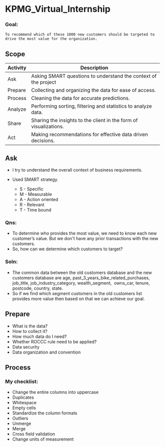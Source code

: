 # KPMG_Virtual_Internship
### Goal:
	To recommend which of these 1000 new customers should be targeted to drive the most value for the organization.
## Scope
| **Activity** | **Description** |
| -------- | ----------- |
| Ask	   | Asking SMART questions to understand the context of the project |
| Prepare  | Collecting and organizing the data for ease of access. |
| Process  | Cleaning the data for accurate predictions. |
| Analyze  | Performing sorting, filtering and statistics to analyze data. |
| Share    | Sharing the insights to the client in the form of visualizations. |
| Act      | Making recommendations for effective data driven decisions. |

## Ask

- I try to understand the overall context of business requirements.
- Used SMART strategy.

	- S - Specific
	- M - Measurable
	- A - Action oriented
	- R - Relevant
	- T - Time bound

### Qns:

- To determine who provides the most value, we need to know each new customer’s value.
 But we don't have any prior transactions with the new customers.
- So, how can we determine which customers to target?
### Soln:
- The common data between the old customers database and the new customers database are age, past_3_years_bike_related_purchases, job_title, job_industry_category, wealth_segment,  owns_car, tenure, postcode, country, state.
- So if we find which segment customers in the old customers list provides more value then based on that we can achieve our goal.

## Prepare
- What is the data?
- How to collect it?
- How much data do I need?
- Whether ROCCC rule need to be applied?
- Data security
- Data organization and convention

## Process

### My checklist:

- Change the entire columns into uppercase
- Duplicates
- Whitespace
- Empty cells
- Standardize the column formats
- Outliers
- Unmerge
- Merge
- Cross field validation
- Change units of measurement













